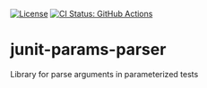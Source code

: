 [![License](https://img.shields.io/github/license/junit-params-parser/junit-params-parser)](https://github.com/junit-params-parser/junit-params-parser/blob/main/LICENSE)
[![CI Status: GitHub Actions](https://github.com/junit-params-parser/junit-params-parser/actions/workflows/check-branch.yml/badge.svg)](https://github.com/junit-params-parser/junit-params-parser/actions/workflows/check-branch.yml)

# junit-params-parser
Library for parse arguments in parameterized tests
